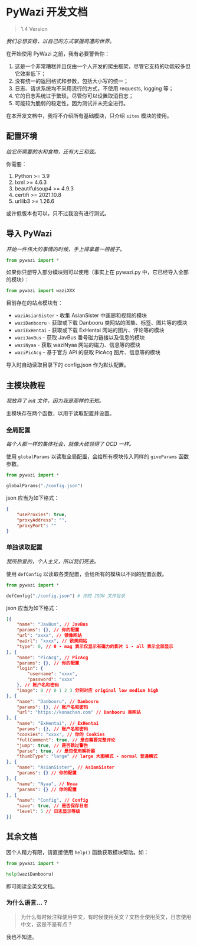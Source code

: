 # PyWazi 开发文档

> 1.4 Version

*我们总想安稳，以自己的方式掌握周遭的世界。*

在开始使用 PyWazi 之前，我有必要警告你：

1. 这是一个非常糟糕并且仅由一个人开发的爬虫框架，尽管它支持的功能较多但它效率低下；
2. 没有统一的返回格式和参数，包括大小写的统一；
3. 日志、请求系统均不采用流行的方式，不使用 requests, logging 等；
4. 它的日志系统过于繁琐，尽管你可以设置取消日志；
5. 可能较为脆弱的稳定性，因为测试并未完全进行。

在本开发文档中，我将不介绍所有基础模块，只介绍 `sites` 模块的使用。

## 配置环境

*给它所需要的水和食物，还有大三和弦。*

你需要：

1. Python >= 3.9
2. lxml >= 4.6.3
3. beautifulsoup4 >= 4.9.3
4. certifi >= 2021.10.8
5. urllib3 >= 1.26.6

或许低版本也可以，只不过我没有进行测试。

## 导入 PyWazi

*开始一件伟大的事情的时候，手上得拿着一根棍子。*

```python
from pywazi import *
```

如果你只想导入部分模块则可以使用（事实上在 pywazi.py 中，它已经导入全部的模块）：

```python
from pywazi import waziXXX
```

目前存在的站点模块有：

+ `waziAsianSister` - 收集 AsianSister 中画廊和视频的模块
+ `waziDanbooru` - 获取或下载 Danbooru 类网站的图集、标签、图片等的模块
+ `waziExHentai` - 获取或下载 ExHentai 网站的图片、评论等的模块
+ `waziJavBus` - 获取 JavBus 番号磁力链接以及信息的模块
+ `waziNyaa` - 获取 waziNyaa 网站的磁力、信息等的模块
+ `waziPicAcg` - 基于官方 API 的获取 PicAcg 图片、信息等的模块

导入时自动读取目录下的 config.json 作为默认配置。

## 主模块教程

*我放弃了 init 文件，因为我是那样的无知。*

主模块存在两个函数，以用于读取配置并设置。

### 全局配置

*每个人都一样的集体社会，就像大统领得了 OCD 一样。*

使用 `globalParams` 以读取全局配置，会给所有模块传入同样的 `giveParams` 函数参数。

```python
from pywazi import *

globalParams("./config.json")
```

json 应当为如下格式：

```json
{
    "useProxies": true,
    "proxyAddress": "",
    "proxyPort": ""
}
```

### 单独读取配置

*我所热爱的，个人主义，所以我们死去。*

使用 `defConfig` 以读取各类配置，会给所有的模块以不同的配置函数。

```python
from pywazi import *

defConfig("./config.json") # 你的 JSON 文件目录
```

json 应当为如下格式：

```json
[{
	"name": "JavBus", // JavBus
	"params": {}, // 你的配置
    "url": "xxxx", // 镜像网站
    "eaUrl": "xxxx", // 欧美网站
    "type": 0, // 0 - mag 表示仅显示有磁力的影片 1 - all 表示全部显示
}, {
	"name": "PicAcg", // PicAcg
	"params": {}, // 你的配置
	"login": {
		"username": "xxxx",
		"password": "xxxx"
	}, // 账户名和密码
    "image": 0 // 0 1 2 3 分别对应 original low medium high
}, {
	"name": "Danbooru", // Danbooru
	"params": {}, // 账户名和密码
	"url": "https://konachan.com" // Danbooru 类网站
}, {
	"name": "ExHentai", // ExHentai
	"params": {}, // 账户名和密码
	"cookies": "xxxx", // 你的 Cookies
	"fullComment": true, // 是否需要完整评论
	"jump": true, // 是否跳过警告
    "parse": true, // 是否使用解析器
    "thumbType": "large" // large 大图模式 - normal 普通模式
}, {
    "name": "AsianSister", // AsianSister
    "params": {} // 你的配置
}, {
    "name": "Nyaa", // Nyaa
    "params": {} // 你的配置
}, {
	"name": "Config", // Config
	"save": true, // 是否保存日志
	"level": 5 // 日志显示等级
}]
```

## 其余文档

因个人精力有限，请直接使用 `help()` 函数获取模块帮助。如：

```python
from pywazi import *

help(waziDanbooru)
```

即可阅读全英文文档。

### 为什么语言...？

> 为什么有时候注释使用中文，有时候使用英文？文档全使用英文，日志使用中文，这是不是有点？

我也不知道。
